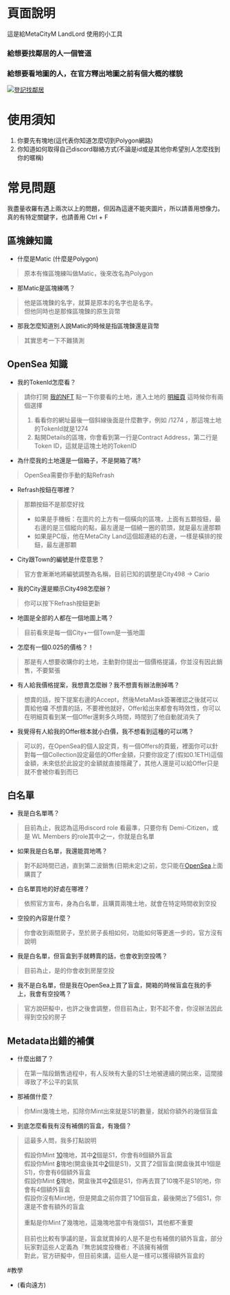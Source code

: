 # 頁面說明

這是給MetaCityM LandLord 使用的小工具
### 給想要找鄰居的人一個管道
### 給想要看地圖的人，在官方釋出地圖之前有個大概的樣貌
[![登記找鄰居](https://circleci.com/gh/18F/18f.gsa.gov.svg?style=shield)](https://findneghiborhood.dev.raydream.com.tw/)

# 使用須知
1. 你要先有塊地(這代表你知道怎麼切到Polygon網路)
2. 你知道如何取得自己discord聯絡方式(不論是id或是其他你希望別人怎麼找到你的暱稱)


# 常見問題
我盡量收羅有遇上兩次以上的問題，但因為這邊不能夾圖片，所以請善用想像力。\
真的有特定關鍵字，也請善用 Ctrl + F 

## 區塊鍊知識

* 什麼是Matic (什麼是Polygon)
> 原本有條區塊練叫做Matic，後來改名為Polygon

* 那Matic是區塊練嗎？
> 他是區塊鍊的名字，就算是原本的名字也是名字。\
> 但他同時也是那條區塊鍊的原生貨幣

* 那我怎麼知道別人說Matic的時候是指區塊鍊還是貨幣
> 其實思考一下不難猜測

## OpenSea 知識

* 我的TokenId怎麼看？
> 請你打開 [我的NFT](https://opensea.io/account)
> 點一下你要看的土地，進入土地的 [明細頁]( https://opensea.io/assets/matic/0x82016d4ad050ef4784e282b82a746d3e01df23bf/1274)
> 這時候你有兩個選擇
> 1. 看看你的網址最後一個斜線後面是什麼數字，例如 /1274 ，那這塊土地的TokenId就是1274
> 2. 點開Details的區塊，你會看到第一行是Contract Address，第二行是 Token ID，這就是這塊土地的TokenID

* 為什麼我的土地還是一個箱子，不是開箱了嗎?
> OpenSea需要你手動的點Refrash

* Refrash按鈕在哪裡？
> 那顆按鈕不是那麼好找
> * 如果是手機板：在圖片的上方有一個橫向的區塊，上面有五顆按鈕，最右邊的是三個縱向的點，最左邊是一個繞一圈的箭頭，就是最左邊那顆
> * 如果是PC版，他在MetaCity Land這個超連結的右邊，一樣是橫排的按鈕，最左邊那顆

* City跟Town的編號是什麼意思？
> 官方會漸漸地將編號調整為名稱，目前已知的調整是City498 -> Cario

* 我的City還是顯示City498怎麼辦？
> 你可以按下Refrash按鈕更新

* 地圖是全部的人都在一個地圖上嗎？
> 目前看來是每一個City+一個Town是一張地圖

* 怎麼有一個0.025的價格？！
> 那是有人想要收購你的土地，主動對你提出一個價格提議，你並沒有因此銷售，不要緊張

* 有人給我價格提案，我想賣怎麼辦？我不想賣有辦法刪掉嗎？
> 想賣的話，按下提案右邊的Accept，然後MetaMask簽署確認之後就可以賣給他囉
> 不想賣的話，不要裡他就好，Offer給出來都會有時效性，你可以在明細頁看到某一個Offer還剩多久時間，時間到了他自動就消失了

* 我覺得有人給我的Offer根本就小白價，我不想看到這種的可以嗎？
> 可以的，在OpenSea的個人設定頁，有一個Offers的頁籤，裡面你可以針對每一個Collection設定最低的Offer金額，只要你設定了(假如0.1ETH)這個金額，未來低於此設定的金額就直接隱藏了，其他人還是可以給Offer只是就不會被你看到而已

## 白名單
* 我是白名單嗎？
> 目前為止，我認為這用discord role 看最準，只要你有 Demi-Citizen，或是 WL Members 的role其中之一，你就是白名單

* 如果我是白名單，我還能買地嗎？
> 對不起時間已過，直到第二波銷售(日期未定)之前，您只能在[OpenSea](https://opensea.io/collection/metacitym)上面購買了

* 白名單買地的好處在哪裡？
> 依照官方宣布，身為白名單，且購買兩塊土地，就會在特定時間收到空投

* 空投的內容是什麼？
> 你會收到兩間房子，至於房子長相如何，功能如何等更進一步的，官方沒有說明

* 我是白名單，但盲盒到手就轉賣的話，也會收到空投嗎？
> 目前為止，是的你會收到房屋空投

* 我不是白名單，但是我在OpenSea上買了盲盒，開箱的時候盲盒在我的手上，我會有空投嗎？
> 官方說研擬中，也許之後會調整，但目前為止，對不起不會，你沒辦法因此得到空投的房子

## Metadata出錯的補償
* 什麼出錯了？
> 在第一階段銷售過程中，有人反映有大量的S1土地被連續的開出來，這間接導致了不公平的氣氛

* 那補償什麼？
> 你Mint幾塊土地，扣除你Mint出來就是S1的數量，就給你額外的幾個盲盒

* 到底怎麼看我有沒有補償的盲盒，有幾個？
> 這最多人問，我多打點說明
>
> 假設你Mint [10](#)塊地，其中[2](#)個是S1，你會有8個額外盲盒\
> 假設你Mint [8](#)塊地(開盒後其中[2](#)個是S1)，又買了2個盲盒(開盒後其中1個是S1)，你會有6個額外盲盒\
> 假設你Mint [6](#)塊地，開盒後其中[2](#)個是S1，你再去買了10塊不是S1的地，你會有4個額外盲盒\
> 假設你沒有Mint地，但是開盒之前你買了10個盲盒，最後開出了5個S1，你還是不會有額外的盲盒\
> \
> 重點是你Mint了幾塊地，這幾塊地當中有幾個S1，其他都不重要\
> \
> 目前也比較有爭議的是，盲盒就賣掉的人是不是也有補償的額外盲盒，部分玩家對這些人定義為『無忠誠度投機者』不該擁有補償\
> 對此，官方研擬中，但目前來講，這些人是一樣可以獲得額外盲盒的

#教學

* (看向遠方)